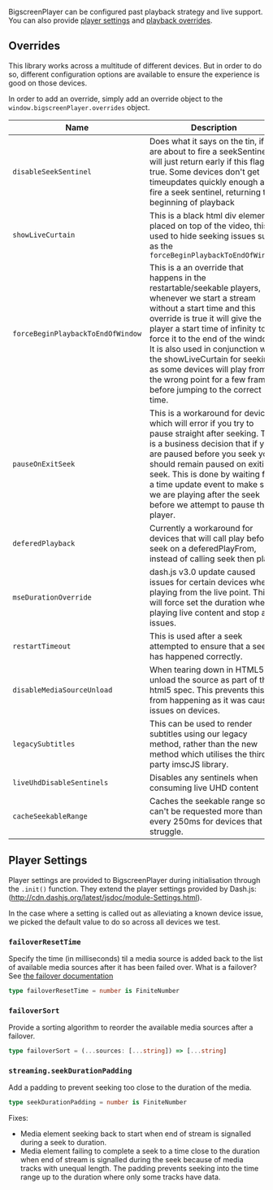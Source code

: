 BigscreenPlayer can be configured past playback strategy and live support. You can also provide [player settings](#player-settings) and [playback overrides](#overrides).

## Overrides

This library works across a multitude of different devices. But in order to do so, different configuration options are available to ensure the experience is good on those devices.

In order to add an override, simply add an override object to the `window.bigscreenPlayer.overrides` object.

| Name                | Description                                                                                                                                                                                                                        | Values     |
| ------------------- | ---------------------------------------------------------------------------------------------------------------------------------------------------------------------------------------------------------------------------------- | ---------- |
| `disableSeekSentinel` | Does what it says on the tin, if we are about to fire a seekSentinel it will just return early if this flag is true. Some devices don't get timeupdates quickly enough and fire a seek sentinel, returning to beginning of playback | boolean |
| `showLiveCurtain` | This is a black html div element placed on top of the video, this is used to hide seeking issues such as the `forceBeginPlaybackToEndOfWindow` | boolean |
| `forceBeginPlaybackToEndOfWindow` | This is a an override that happens in the restartable/seekable players, whenever we start a stream without a start time and this override is true it will give the player a start time of infinity to force it to the end of the window. It is also used in conjunction with the showLiveCurtain for seeking as some devices will play from the wrong point for a few frames before jumping to the correct time. | boolean |
| `pauseOnExitSeek` | This is a workaround for devices which will error if you try to pause straight after seeking. This is a business decision that if you are paused before you seek you should remain paused on exiting seek. This is done by waiting for a time update event to make sure we are playing after the seek before we attempt to pause the player. | boolean |
| `deferedPlayback` | Currently a workaround for devices that will call play before seek on a deferedPlayFrom, instead of calling seek then play. | boolean |
| `mseDurationOverride` | dash.js v3.0 update caused issues for certain devices when playing from the live point. This will force set the duration when playing live content and stop any issues. | boolean |
| `restartTimeout` | This is used after a seek attempted to ensure that a seek has happened correctly. | number |
| `disableMediaSourceUnload` | When tearing down in HTML5 we unload the source as part of the html5 spec. This prevents this from happening as it was causing issues on devices. | boolean |
| `legacySubtitles` | This can be used to render subtitles using our legacy method, rather than the new method which utilises the third party imscJS library. | boolean |
| `liveUhdDisableSentinels` | Disables any sentinels when consuming live UHD content | boolean |
| `cacheSeekableRange` | Caches the seekable range so it can't be requested more than every 250ms for devices that struggle. | boolean |

## Player Settings

Player settings are provided to BigscreenPlayer during initialisation through the `.init()` function. They extend the player settings provided by Dash.js: (<http://cdn.dashjs.org/latest/jsdoc/module-Settings.html>).

In the case where a setting is called out as alleviating a known device issue, we picked the default value to do so across all devices we test.

### `failoverResetTime`

Specify the time (in milliseconds) til a media source is added back to the list of available media sources after it has been failed over. What is a failover? See [the failover documentation](https://bbc.github.io/bigscreen-player/api/tutorial-cdn-failover.html)

```ts
type failoverResetTime = number is FiniteNumber
```

### `failoverSort`

Provide a sorting algorithm to reorder the available media sources after a failover.

```ts
type failoverSort = (...sources: [...string]) => [...string]
```

### `streaming.seekDurationPadding`

Add a padding to prevent seeking too close to the duration of the media.

```ts
type seekDurationPadding = number is FiniteNumber
```

Fixes:

- Media element seeking back to start when end of stream is signalled during a seek to duration.
- Media element failing to complete a seek to a time close to the duration when end of stream is signalled during the seek because of media tracks with unequal length. The padding prevents seeking into the time range up to the duration where only some tracks have data.
